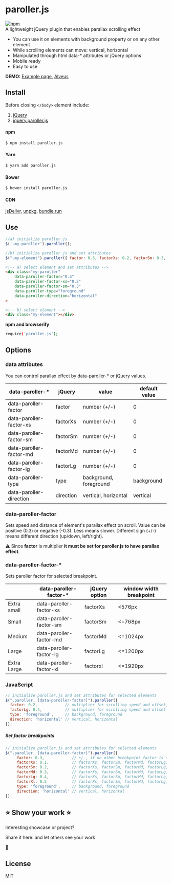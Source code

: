 # paroller.js  
[![npm](https://img.shields.io/npm/v/paroller.js.svg)](https://www.npmjs.com/package/paroller.js)    
A lightweight jQuery plugin that enables parallax scrolling effect  
 - You can use it on elements with background property or on any other element  
 - While scrolling elements can move: vertical, horizontal  
 - Manipulated through html data-* attributes or jQuery options  
 - Mobile ready  
 - Easy to use  
  
**DEMO:** [Example page](https://tgomilar.github.io/paroller.js/), [Alveus](https://alveus.si/en)   
  
## Install  
Before closing ```</body>``` element include:  
  
1. [jQuery](http://jquery.com/download/)  
2. [jquery.paroller.js](https://github.com/tgomilar/paroller.js/tree/master/dist)  
  
  
#### npm  
```sh  
$ npm install paroller.js  
```  
  
#### Yarn  
```sh  
$ yarn add paroller.js  
```  
  
#### Bower  
```sh  
$ bower install paroller.js  
```  
#### CDN
[jsDelivr](https://www.jsdelivr.com/package/npm/paroller.js), 	[unpkg](https://unpkg.com/paroller.js@1.3.1/), [bundle.run](https://bundle.run/paroller.js)

## Use  
```javascript  
//a) initialize paroller.js 
$('.my-paroller').paroller();  

//b) initialize paroller.js and set attributes 
$(".my-element").paroller({ factor: 0.5, factorXs: 0.2, factorSm: 0.3, type: 'foreground', direction: 'horizontal' });  
```  
```html 
<!-- a) select element and set attributes --> 
<div class="my-paroller" 
    data-paroller-factor="0.4" 
    data-paroller-factor-xs="0.2" 
    data-paroller-factor-sm="0.3" 
    data-paroller-type="foreground" 
    data-paroller-direction="horizontal"
>

<!-- b) select element -->  
<div class="my-element"></div>  
```  
  
**npm and browserify**  
```sh  
require('paroller.js');  
```  
  
## Options  
### data attributes  
You can control parallax effect by data-paroller-* or jQuery values.  
  
| data-paroller-* | jQuery | value | default value |  
| ------ |----- | ------ | ------ |  
| data-paroller-factor | factor | number (+/-) | 0 |  
| data-paroller-factor-xs | factorXs | number (+/-)  | 0 |  
| data-paroller-factor-sm | factorSm | number (+/-)  | 0 |  
| data-paroller-factor-md | factorMd | number (+/-)  | 0 |  
| data-paroller-factor-lg | factorLg | number (+/-)  | 0 |  
| data-paroller-type | type | background, foreground | background |  
| data-paroller-direction | direction | vertical, horizontal | vertical |  
  
### data-paroller-factor  
Sets speed and distance of element's parallax effect on scroll. Value can be positive (0.3) or negative (-0.3). Less means slower. Different sign (+/-) means different direction (up/down, left/right).  
  
:warning: Since **factor** is multiplier **it must be set for paroller.js to have parallax effect**.   
  
### data-paroller-factor-*  
Sets paroller factor for selected breakpoint.   
  
|  | data-paroller-factor-* | jQuery option | window width breakpoint |  
| ------ | ------ | ------ | ------ |  
| Extra small | data-paroller-factor-xs | factorXs | <576px |  
| Small | data-paroller-factor-sm | factorSm | <=768px|  
| Medium | data-paroller-factor-md | factorMd | <=1024px|  
| Large | data-paroller-factor-lg | factorLg| <=1200px|  
| Extra Large | data-paroller-factor-xl | factorxl| <=1920px|  
  
### JavaScript  
```javascript  
// initialize paroller.js and set attributes for selected elements  
$(".paroller, [data-paroller-factor]").paroller({  
  factor: 0.2,            // multiplier for scrolling speed and offset, +- values for direction control  
  factorLg: 0.4,          // multiplier for scrolling speed and offset if window width is less than 1200px, +- values for direction control  
  type: 'foreground',     // background, foreground  
  direction: 'horizontal' // vertical, horizontal  
});  
  ```  
##### Set factor breakpoints  
  
```javascript  
// initialize paroller.js and set attributes for selected elements  
$(".paroller, [data-paroller-factor]").paroller({  
	 factor: 0.3,            // +/-, if no other breakpoint factor is set this value is selected  
	 factorXs: 0.1,          // factorXs, factorSm, factorMd, factorLg, factorXl      
	 factorSm: 0.2,          // factorXs, factorSm, factorMd, factorLg, factorXl      
	 factorMd: 0.3,          // factorXs, factorSm, factorMd, factorLg, factorXl      
	 factorLg: 0.4,          // factorXs, factorSm, factorMd, factorLg, factorXl
	 factorXl: 0.5  		 // factorXs, factorSm, factorMd, factorLg, factorXl
	 type: 'foreground',     // background, foreground  
	 direction: 'horizontal' // vertical, horizontal  
});  
  ```  
  
## :star: Show your work :star:  
Interesting showcase or project?   
  
Share it here: and let others see your work   
  
:clap:  
  
License  
----  
  
MIT